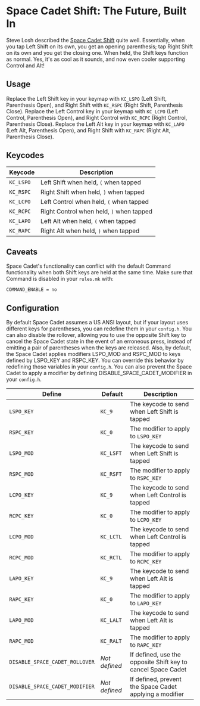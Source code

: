 # Space Cadet Shift: The Future, Built In

Steve Losh described the [Space Cadet Shift](http://stevelosh.com/blog/2012/10/a-modern-space-cadet/) quite well. Essentially, when you tap Left Shift on its own, you get an opening parenthesis; tap Right Shift on its own and you get the closing one. When held, the Shift keys function as normal. Yes, it's as cool as it sounds, and now even cooler supporting Control and Alt!

## Usage

Replace the Left Shift key in your keymap with `KC_LSPO` (Left Shift, Parenthesis Open), and Right Shift with `KC_RSPC` (Right Shift, Parenthesis Close).
Replace the Left Control key in your keymap with `KC_LCPO` (Left Control, Parenthesis Open), and Right Control with `KC_RCPC` (Right Control, Parenthesis Close).
Replace the Left Alt key in your keymap with `KC_LAPO` (Left Alt, Parenthesis Open), and Right Shift with `KC_RAPC` (Right Alt, Parenthesis Close).

## Keycodes

|Keycode  |Description                              |
|---------|-----------------------------------------|
|`KC_LSPO`|Left Shift when held, `(` when tapped    |
|`KC_RSPC`|Right Shift when held, `)` when tapped   |
|`KC_LCPO`|Left Control when held, `(` when tapped  |
|`KC_RCPC`|Right Control when held, `)` when tapped |
|`KC_LAPO`|Left Alt when held, `(` when tapped      |
|`KC_RAPC`|Right Alt when held, `)` when tapped     |

## Caveats

Space Cadet's functionality can conflict with the default Command functionality when both Shift keys are held at the same time. Make sure that Command is disabled in your `rules.mk` with:

```make
COMMAND_ENABLE = no
```

## Configuration

By default Space Cadet assumes a US ANSI layout, but if your layout uses different keys for parentheses, you can redefine them in your `config.h`.
You can also disable the rollover, allowing you to use the opposite Shift key to cancel the Space Cadet state in the event of an erroneous press, instead of emitting a pair of parentheses when the keys are released.
Also, by default, the Space Cadet applies modifiers LSPO_MOD and RSPC_MOD to keys defined by LSPO_KEY and RSPC_KEY. You can override this behavior by redefining those variables in your `config.h`. You can also prevent the Space Cadet to apply a modifier by defining DISABLE_SPACE_CADET_MODIFIER in your `config.h`.

|Define                        |Default      |Description                                                                     |
|------------------------------|-------------|--------------------------------------------------------------------------------|
|`LSPO_KEY`                    |`KC_9`       |The keycode to send when Left Shift is tapped                                   |
|`RSPC_KEY`                    |`KC_0`       |The modifier to apply to `LSPO_KEY`                                             |
|`LSPO_MOD`                    |`KC_LSFT`    |The keycode to send when Left Shift is tapped                                   |
|`RSPC_MOD`                    |`KC_RSFT`    |The modifier to apply to `RSPC_KEY`                                             |
|`LCPO_KEY`                    |`KC_9`       |The keycode to send when Left Control is tapped                                 |
|`RCPC_KEY`                    |`KC_0`       |The modifier to apply to `LCPO_KEY`                                             |
|`LCPO_MOD`                    |`KC_LCTL`    |The keycode to send when Left Control is tapped                                 |
|`RCPC_MOD`                    |`KC_RCTL`    |The modifier to apply to `RCPC_KEY`                                             |
|`LAPO_KEY`                    |`KC_9`       |The keycode to send when Left Alt is tapped                                     |
|`RAPC_KEY`                    |`KC_0`       |The modifier to apply to `LAPO_KEY`                                             |
|`LAPO_MOD`                    |`KC_LALT`    |The keycode to send when Left Alt is tapped                                     |
|`RAPC_MOD`                    |`KC_RALT`    |The modifier to apply to `RAPC_KEY`                                             |
|`DISABLE_SPACE_CADET_ROLLOVER`|*Not defined*|If defined, use the opposite Shift key to cancel Space Cadet                    |
|`DISABLE_SPACE_CADET_MODIFIER`|*Not defined*|If defined, prevent the Space Cadet applying a modifier                         |
